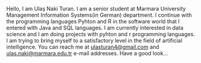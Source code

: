 Hello, I am Ulaş Naki Turan. I am a senior student at Marmara University Management Information Systems(in German) department.
I continue with the programming languages Pyhton and R in the software world that I entered with Java and SQL languages.
I am currently interested in data science and I am doing projects with pyhton and r programming languages. 
I am trying to bring myself to a satisfactory level in the field of artificial intelligence.
You can reach me at ulasturan4@gmail.com and ulas.naki@marmara.edu.tr e-mail addresses. Have a good look... 

